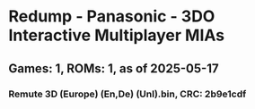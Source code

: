# Redump - Panasonic - 3DO Interactive Multiplayer MIAs
## Games: 1, ROMs: 1, as of 2025-05-17

### Remute 3D (Europe) (En,De) (Unl).bin, CRC: 2b9e1cdf
